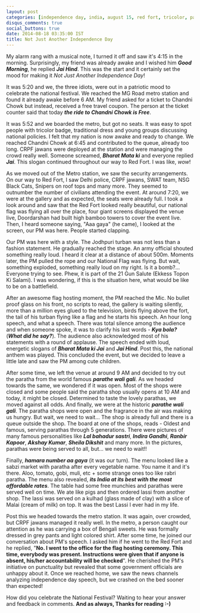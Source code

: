```yaml
---
layout: post
categories: [independence day, india, august 15, red fort, tricolor, paratha, parathe wali gali]
disqus_comments: true
social_buttons: true
date: 2014-08-18 03:35:00 IST
title: Not Just Another Independence Day
---
```


My alarm rang with a musical note, I turned it off and saw it's 4:15 in the morning. Surprisingly, my friend was already awake and I wished him ***Good Morning***, he replied ***Jai Hind***. This was the start and it certainly set the mood for making it *Not Just Another Independence Day*!

It was 5:20 and we, the three idiots, were out in a patriotic mood to celebrate the national festival. We reached the MG Road metro station and found it already awake before 6 AM. My friend asked for a ticket to Chandni Chowk but instead, received a free travel coupon. The person at the ticket counter said that today ***the ride to Chandni Chowk is Free***.

It was 5:52 and we boarded the metro, but got no seats. It was easy to spot people with tricolor badge, traditional dress and young groups discussing national policies. I felt that my nation is now awake and ready to change. We reached Chandni Chowk at 6:45 and contributed to the queue, already too long. CRPF jawans were deployed at the station and were managing the crowd really well. Someone screamed, ***Bharat Mata ki*** and everyone replied ***Jai***. This slogan continued throughout our way to Red Fort. I was like, *wow*!

As we moved out of the Metro station, we saw the security arrangements. On our way to Red Fort, I saw Delhi police, CRPF jawans, SWAT team, NSG Black Cats, Snipers on roof tops and many more. They seemed to outnumber the number of civilians attending the event. At around 7:20, we were at the gallery and as expected, the seats were already full. I took a look around and saw that the Red Fort looked really beautiful, our national flag was flying all over the place, four giant screens displayed the venue live, Doordarshan had built high bamboo towers to cover the event live. Then, I heard someone saying, "Aaa gaya" (he came), I looked at the screen, our PM was here. People started clapping.

Our PM was here with a style. The Jodhpuri turban was not less than a fashion statement. He gradually reached the stage. An army official shouted something really loud. I heard it clear at a distance of about 500m. Moments later, the PM pulled the rope and our National Flag was flying. But wait, something exploded, something really loud on my right. Is it a bomb?... Everyone trying to see. Phew, it is part of the 21 Gun Salute (Ekkess Topon Ki Salami). I was wondering, if this is the situation here, what would be like to be on a battlefield.

After an awesome flag hosting moment, the PM reached the Mic. No bullet proof glass on his front, no scripts to read, the gallery is waiting silently, more than a million eyes glued to the television, birds flying above the fort, the tail of his turban flying like a flag and he starts his speech. An hour long speech, and what a speech. There was total silence among the audience and when someone spoke, it was to clarify his last words - ***Kya bola?*** (***What did he say?***). The audience also acknowledged most of his statements with a round of applause. The speech ended with loud, energetic slogans of ***Bharat Mata ki Jai*** and ***Jai Hind***. Post this, the national anthem was played. This concluded the event, but we decided to leave a little late and saw the PM among cute children.

After some time, we left the venue at around 9 AM and decided to try out the paratha from the world famous ***parathe wali gali***. As we headed towards the same, we wondered if it was open. Most of the shops were closed and some people said the paratha shop usually opens at 10 AM and today, it might be closed. Determined to taste the lovely parathas, we moved against all odds. And finally, we were at the historic ***parathe wali gali***. The paratha shops were open and the fragrance in the air was making us hungry. But wait, we need to wait... The shop is already full and there is a queue outside the shop. The board at one of the shops, reads - Oldest and famous, serving parathas through 5 generations. There were pictures of many famous personalities like ***Lal bahadur sastri***, ***Indira Gandhi***, ***Ranbir Kapoor***, ***Akshay Kumar***, ***Sheila Dikshit*** and many more. In the pictures, parathas were being served to all, but... we need to wait!!

Finally, ***hamara number aa gaya*** (it was our turn). The menu looked like a sabzi market with paratha after every vegetable name. You name it and it's there. Aloo, tomato, gobi, muli, etc + some strange ones too like rabri paratha. The menu also revealed, ***its India at its best with the most affordable rates***. The table had some free munchies and parathas were served well on time. We ate like pigs and then ordered lassi from another shop. The lassi was served on a kulhad (glass made of clay) with a slice of Malai (cream of milk) on top. It was the best Lassi I ever had in my life.

Post this we headed towards the metro station. It was again, over crowded, but CRPF jawans managed it really well. In the metro, a person caught our attention as he was carrying a box of Bengali sweets. He was formally dressed in grey pants and light colored shirt. After some time, he joined our conversation about PM's speech. I asked him if he went to the Red Fort and he replied, "**No. I went to the office for the flag hosting ceremony. This time, everybody was present. Instructions were given that if anyone is absent, his/her accountability will be checked**". He cherished the PM's initiative on punctuality but revealed that some government officials are unhappy about it. Once we reached home, we saw the news channels analyzing independence day speech, but we crashed on the bed sooner than expected!

How did you celebrate the National Festival? Waiting to hear your answer and feedback in comments. **And as always, Thanks for reading :-)**
